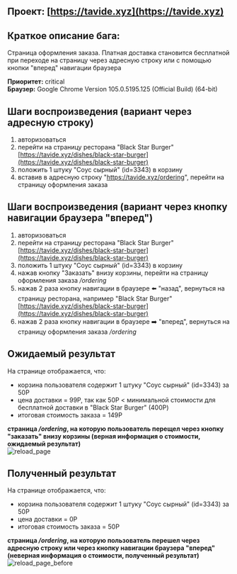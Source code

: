 ## Проект: [https://tavide.xyz](https://tavide.xyz) 

## Краткое описание бага:
Страница оформления заказа. Платная доставка становится бесплатной при переходе на страницу через адресную строку или с помощью кнопки "вперед" навигации браузера

**Приоритет:** critical  
**Браузер:** Google Chrome Version 105.0.5195.125 (Official Build) (64-bit)

## Шаги воспроизведения (вариант через адресную строку)
1. авторизоваться
2. перейти на страницу ресторана "Black Star Burger" [https://tavide.xyz/dishes/black-star-burger](https://tavide.xyz/dishes/black-star-burger) 
3. положить 1 штуку "Соус сырный" (id=3343) в корзину 
4. вставив в адресную строку "https://tavide.xyz/ordering", перейти на страницу оформления заказа   

## Шаги воспроизведения (вариант через кнопку навигации браузера "вперед")
1. авторизоваться
2. перейти на страницу ресторана "Black Star Burger" [https://tavide.xyz/dishes/black-star-burger](https://tavide.xyz/dishes/black-star-burger) 
3. положить 1 штуку "Соус сырный" (id=3343) в корзину 
4. нажав кнопку "Заказать" внизу корзины, перейти на страницу оформления заказа */ordering* 
5. нажав 2 раза кнопку навигации в браузере  :arrow_left: "назад", вернуться на страницу ресторана, например  "Black Star Burger" [https://tavide.xyz/dishes/black-star-burger](https://tavide.xyz/dishes/black-star-burger)    
6. нажав 2 раза кнопку навигации в браузере  :arrow_right: "вперед", вернуться на страницу оформления заказа */ordering* 

## Ожидаемый результат
На странице отображается, что:   
 - корзина пользователя содержит 1 штуку "Соус сырный" (id=3343) за 50Р
 - цена доставки = 99Р, так как 50Р < минимальной стоимости для бесплатной доставки в "Black Star Burger" (400Р)
 - итоговая стоимость заказа = 149Р
 
**страница */ordering*, на которую пользователь перещел через кнопку "заказать" внизу корзины (верная информация о стоимости, ожидаемый результат)**  
![reload_page](https://user-images.githubusercontent.com/71991158/196299325-071c21fd-5e63-47af-9508-3b59e6c28e97.png)

## Полученный результат
На странице отображается, что:   
 - корзина пользователя содержит 1 штуку "Соус сырный" (id=3343) за 50Р
 - цена доставки = 0Р
 - итоговая стоимость заказа = 50Р

**страница */ordering*, на которую пользователь перешел через адресную строку или через кнопку навигации браузера "вперед" (неверная информация о стоимости, полученный результат)** 
![reload_page_before](https://user-images.githubusercontent.com/71991158/196299446-1304aef8-7fe6-4c4e-bc39-bd9782fab1f7.png)

